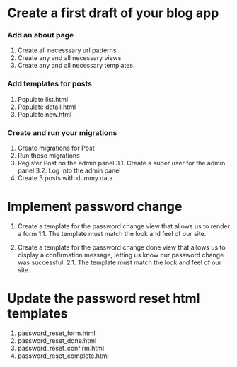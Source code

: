 # Create a first draft of your blog app

### Add an about page

1. Create all necesssary url patterns
2. Create any and all necessary views
3. Create any and all necessary templates.

### Add templates for posts

1. Populate list.html
2. Populate detail.html
3. Populate new.html

### Create and run your migrations

1. Create migrations for Post
2. Run those migrations
3. Register Post on the admin panel
   3.1. Create a super user for the admin panel
   3.2. Log into the admin panel
4. Create 3 posts with dummy data

# Implement password change

1. Create a template for the password change view that allows us to render a form
   1.1. The template must match the look and feel of our site.

2. Create a template for the password change done view that allows us to display a confirmation message, letting us know our password change was successful.
   2.1. The template must match the look and feel of our site.

# Update the password reset html templates

1. password_reset_form.html
2. password_reset_done.html
3. password_reset_confirm.html
4. password_reset_complete.html

